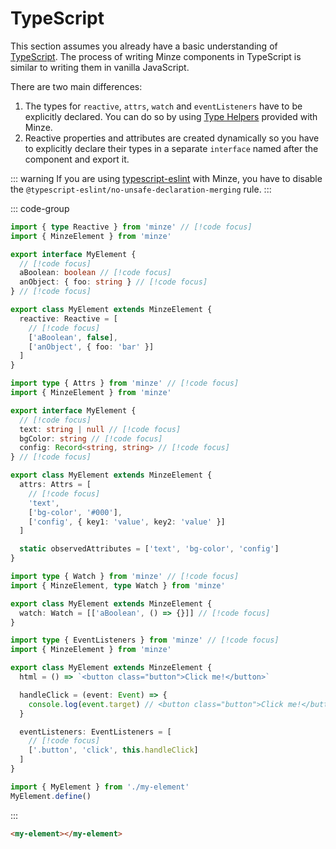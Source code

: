 # TypeScript

This section assumes you already have a basic understanding of [TypeScript](https://www.typescriptlang.org). The process of writing Minze components in TypeScript is similar to writing them in vanilla JavaScript.

There are two main differences:

1. The types for `reactive`, `attrs`, `watch` and `eventListeners` have to be explicitly declared. You can do so by using [Type Helpers](/api/type-helpers) provided with Minze.
2. Reactive properties and attributes are created dynamically so you have to explicitly declare their types in a separate `interface` named after the component and export it.

::: warning
If you are using [typescript-eslint](https://typescript-eslint.io) with Minze, you have to disable the `@typescript-eslint/no-unsafe-declaration-merging` rule.
:::

::: code-group

```ts [Reactive]
import { type Reactive } from 'minze' // [!code focus]
import { MinzeElement } from 'minze'

export interface MyElement {
  // [!code focus]
  aBoolean: boolean // [!code focus]
  anObject: { foo: string } // [!code focus]
} // [!code focus]

export class MyElement extends MinzeElement {
  reactive: Reactive = [
    // [!code focus]
    ['aBoolean', false],
    ['anObject', { foo: 'bar' }]
  ]
}
```

```ts [Attrs]
import type { Attrs } from 'minze' // [!code focus]
import { MinzeElement } from 'minze'

export interface MyElement {
  // [!code focus]
  text: string | null // [!code focus]
  bgColor: string // [!code focus]
  config: Record<string, string> // [!code focus]
} // [!code focus]

export class MyElement extends MinzeElement {
  attrs: Attrs = [
    // [!code focus]
    'text',
    ['bg-color', '#000'],
    ['config', { key1: 'value', key2: 'value' }]
  ]

  static observedAttributes = ['text', 'bg-color', 'config']
}
```

```ts [Watch]
import type { Watch } from 'minze' // [!code focus]
import { MinzeElement, type Watch } from 'minze'

export class MyElement extends MinzeElement {
  watch: Watch = [['aBoolean', () => {}]] // [!code focus]
}
```

```ts [EventListeners]
import type { EventListeners } from 'minze' // [!code focus]
import { MinzeElement } from 'minze'

export class MyElement extends MinzeElement {
  html = () => `<button class="button">Click me!</button>`

  handleClick = (event: Event) => {
    console.log(event.target) // <button class="button">Click me!</button>
  }

  eventListeners: EventListeners = [
    // [!code focus]
    ['.button', 'click', this.handleClick]
  ]
}
```

```ts [./main.ts]
import { MyElement } from './my-element'
MyElement.define()
```

:::

```html
<my-element></my-element>
```
